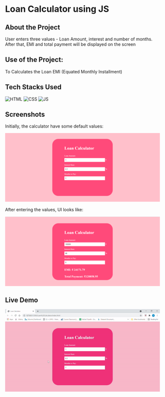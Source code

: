 # Loan Calculator using JS

## About the Project
<p>User enters three values - Loan Amount, interest and number of months. After that, EMI and total payment will be displayed on the screen </p>

## Use of the Project:

<p>To Calculates the Loan EMI (Equated Monthly Installment)</p>

## Tech Stacks Used


![HTML](https://img.shields.io/badge/html5%20-%23E34F26.svg?&style=for-the-badge&logo=html5&logoColor=white)
![CSS](https://img.shields.io/badge/css3%20-%231572B6.svg?&style=for-the-badge&logo=css3&logoColor=white)
![JS](https://img.shields.io/badge/javascript%20-%23323330.svg?&style=for-the-badge&logo=javascript&logoColor=%23F7DF1E)



## Screenshots

Initially, the calculator have some default values:

<img src="./Screenshots/ss1.png" />

After entering the values, UI looks like:

<img src="./Screenshots/ss2.png" />

## Live Demo

<img src="./Screenshots/demo.gif" />
